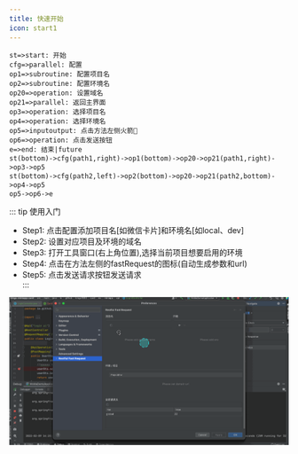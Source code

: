 ```yaml
---
title: 快速开始
icon: start1
---
```



```flow
st=>start: 开始
cfg=>parallel: 配置
op1=>subroutine: 配置项目名
op2=>subroutine: 配置环境名
op20=>operation: 设置域名
op21=>parallel: 返回主界面
op3=>operation: 选择项目名
op4=>operation: 选择环境名
op5=>inputoutput: 点击方法左侧火箭🚀
op6=>operation: 点击发送按钮
e=>end: 结束|future
st(bottom)->cfg(path1,right)->op1(bottom)->op20->op21(path1,right)->op3->op5
st(bottom)->cfg(path2,left)->op2(bottom)->op20->op21(path2,bottom)->op4->op5
op5->op6->e
```

::: tip 使用入门
* Step1: 点击配置添加项目名[如微信卡片]和环境名[如local、dev]  
* Step2: 设置对应项目及环境的域名  
* Step3: 打开工具窗口(右上角位置),选择当前项目想要启用的环境  
* Step4: 点击在方法左侧的fastRequest的图标(自动生成参数和url)  
* Step5: 点击发送请求按钮发送请求  
:::

![](../../.vuepress/public/img/howToUse.gif)









